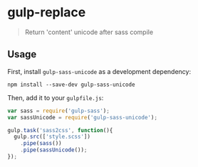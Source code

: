 # gulp-replace
> Return 'content' unicode after sass compile

## Usage

First, install `gulp-sass-unicode` as a development dependency:

```shell
npm install --save-dev gulp-sass-unicode
```

Then, add it to your `gulpfile.js`:

```javascript
var sass = require('gulp-sass');
var sassUnicode = require('gulp-sass-unicode');

gulp.task('sass2css', function(){
  gulp.src(['style.scss'])
    .pipe(sass())
    .pipe(sassUnicode());
});
```